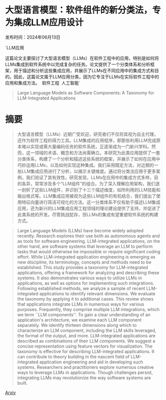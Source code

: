 # 大型语言模型：软件组件的新分类法，专为集成LLM应用设计

发布时间：2024年06月13日

`LLM应用

这篇论文主要探讨了大型语言模型（LLMs）在软件工程中的应用，特别是如何将LLMs集成到软件系统中以完成复杂的任务。论文提供了一个分类体系和分析框架，用于描述和分析这些集成应用，并展示了LLMs在不同应用中的集成方式和目的。因此，这篇论文属于LLM应用分类，因为它专注于LLMs在实际软件工程中的应用和集成方法。` `软件工程` `人工智能`

> Large Language Models as Software Components: A Taxonomy for LLM-Integrated Applications

# 摘要

> 大型语言模型（LLMs）近期广受欢迎，研究者们不仅将其视为自主代理，还作为软件工程的得力工具。LLM集成的应用程序，即那些利用LLM完成原本难以实现或需大量编码任务的软件系统，正逐渐成为一门新兴学科。然而，这一领域的术语、概念和方法尚需确立。本研究为此类应用提供了一套分类体系，构建了一个分析和描述这些系统的框架，并展示了如何在应用中巧妙运用LLMs，以及如何实现这种集成。我们采用既定方法，对近期的一些LLM集成应用进行了分析，以揭示关键维度。通过将分类法应用于更多案例，我们验证了其有效性。研究发现，LLMs在应用中的集成方式多样，目的各异，常常涉及多个“LLM组件”的组合。为了深入理解应用架构，我们逐一剖析了这些LLM组件，并识别了十三个描述维度，如所利用的LLM技能和输出格式等。LLM集成应用被视为这些LLM组件的有机结合，我们提出了使用特征向量进行简洁可视化的方法。这一分类体系不仅有助于描述LLM集成应用，还为新兴的LLM集成应用工程领域的理论建设提供了支持，并促进了此类系统的开发。尽管挑战犹存，但LLMs的集成有望重塑软件系统的构建方式。

> Large Language Models (LLMs) have become widely adopted recently. Research explores their use both as autonomous agents and as tools for software engineering. LLM-integrated applications, on the other hand, are software systems that leverage an LLM to perform tasks that would otherwise be impossible or require significant coding effort. While LLM-integrated application engineering is emerging as new discipline, its terminology, concepts and methods need to be established. This study provides a taxonomy for LLM-integrated applications, offering a framework for analyzing and describing these systems. It also demonstrates various ways to utilize LLMs in applications, as well as options for implementing such integrations.
  Following established methods, we analyze a sample of recent LLM-integrated applications to identify relevant dimensions. We evaluate the taxonomy by applying it to additional cases. This review shows that applications integrate LLMs in numerous ways for various purposes. Frequently, they comprise multiple LLM integrations, which we term ``LLM components''. To gain a clear understanding of an application's architecture, we examine each LLM component separately. We identify thirteen dimensions along which to characterize an LLM component, including the LLM skills leveraged, the format of the output, and more. LLM-integrated applications are described as combinations of their LLM components. We suggest a concise representation using feature vectors for visualization.
  The taxonomy is effective for describing LLM-integrated applications. It can contribute to theory building in the nascent field of LLM-integrated application engineering and aid in developing such systems. Researchers and practitioners explore numerous creative ways to leverage LLMs in applications. Though challenges persist, integrating LLMs may revolutionize the way software systems are built.

[Arxiv](https://arxiv.org/abs/2406.10300)
